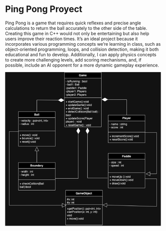 # Ping Pong Proyect
Ping Pong is a game that requires quick reflexes and precise angle calculations to return the ball accurately to the other side of the table. Creating this game in C++ would not only be entertaining but also help users improve their reaction times. It’s an ideal project because it incorporates various programming concepts we’re learning in class, such as object-oriented programming, loops, and collision detection, making it both educational and fun to develop. Additionally, I can apply physics concepts to create more challenging levels, add scoring mechanisms, and, if possible, include an AI opponent for a more dynamic gameplay experience.






![Diagrama de classes](pingpong.drawio(2).png)

